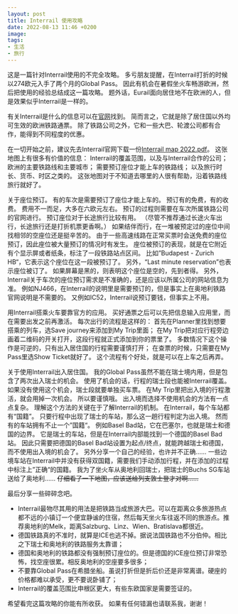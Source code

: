 ```yaml
---
layout: post
title: Interrail 使用攻略
date: 2022-08-13 11:46 +0200
image:
tags:
- 生活
- 旅行
---
```


这是一篇针对Interrail使用的不完全攻略。
多亏朋友提醒，在Interrail打折的时候以274欧元入手了两个月的Global Pass。
	因此有机会在暑假坐火车畅游欧洲，然后把使用的经验总结成这一篇攻略。
题外话，Eurail面向居住地不在欧洲的人，但是效果似乎Interrail是一样的。

有关Interrail是什么的信息可以在[官网](https://www.interrail.eu/en)找到。
简而言之，它就是除了居住国以外均可生效的欧洲铁路通票。
除了铁路公司之外，它和一些大巴、轮渡公司都有合作，能得到不同程度的优惠。

在一切开始之前，建议先去Interrail官网下载一份[Interrail map 2022.pdf](https://www.interrail.eu/content/dam/pdfs/Interrail%20map%202022.pdf)。
这张地图上有很多有价值的信息：
	Interrail的覆盖范围，以及与Interrail合作的公司；
	欧洲的主要铁路线和主要城市；
	需要预订座位才能上车的铁路线；
	以及旅行时长、货币、时区之类的。
这张地图对于不知道去哪里的人很有帮助，沿着铁路线旅行就好了。

关于座位预订。
有的车次是需要预订了座位才能上车的。
	预订有的免费，有的收费。
	费用不一而足，大多在六欧元左右。
	预订的过程则需要在车次所属铁路公司的官网进行。
预订座位对于长途旅行比较有用。
	（尽管不推荐通过长途火车出行，长途旅行还是打折机票更香啊。）
	如果结伴而行，在一堆被预定过的座位中间找相邻的空座位还是挺辛苦的。
		由于一些高速线路在正常买票时会送免费的座位预订，因此座位被大量预订的情况时有发生。
	座位被预订的表现，就是在它附近有个显示屏或者纸条，标注了一段铁路站点区间。
		比如”Budapest - Zurich HB“，它表示这个座位在这一段被预订了。
		另外，“Last minute reservation”也表示座位被订了。
		如果屏幕是黑的，则表明这个座位是空的，先到者得。
另外，Interrail关于车次的座位预订需求是不准确的，还是应该以所属公司的网站信息为准。
	例如NJ466，在Interrail的说明里是需要预订的，但是事实上在奥地利铁路官网说明是不需要的。
	又例如IC52，Interrail说预订要钱，但事实上不用。

用Interrail搭乘火车要靠官方的应用。
	买好通票之后可以先把信息输入应用里，而在需要出发之前再激活。
每次出行的流程是这样的：
	首先在Planner里找到想要搭乘的列车，选Save journey来添加到My Trip里面；
	在My Trip把对应行程旁边画着二维码的开关打开，这段行程就正式添加到你的票里了。
		多数情况下这个操作是可逆的，只有出入居住国的行程需要谨慎打开；
	在查票的时候，只需要在My Pass里选Show Ticket就好了。
这个流程有个好处，就是可以在上车之后再弄。

关于使用Interrail出入居住国。
	我的Global Pass虽然不能在瑞士境内用，但是包含了两次出入瑞士的机会。
		使用了机会的话，行程的瑞士段也能被Interrail覆盖。
		如果没有使用这个机会，瑞士段就要单独买车票。
	在My Trip里把出入境的行程激活，就会用掉一次机会。
		所以要谨慎哦。
	出入境而选择不使用机会的方法有一点点复杂。
		理解这个方法的关键在于了解Interrail的机制。
			在Interrail，每个车站都有“国籍”。
				只要行程中出现了瑞士的车站，那么这一趟行程判定为出入境。
			然而有的车站拥有不止一个”国籍“。
				例如Basel Bad站，它在巴塞尔，也就是瑞士和德国的边界。
					它是瑞士的车站，但是在Interrail内部能找到一个德国的Basel Bad站。
					因此只需要把德国的Basel Bad站设置为起点/终点，就能跨越瑞士和德国，而不使用出入境的机会了。
		另外分享一个自己的经验，也许并不正确……
			一些边境车站在Interrail中并没有获得双国籍，需要我们手动添加行程，并在添加的过程中标注上”正确“的国籍。
				我为了坐火车从奥地利回瑞士，把瑞士的Buchs SG车站送给了奥地利……
					~~仔细看了一下地图，应该送给列支敦士登才对啊……~~

最后分享一些碎碎念吧。
- Interrail最物尽其用的用法是把铁路当成旅游大巴。可以在距离众多旅游热点都不远的小镇订一个便宜静谧的住宿，然后每天坐火车往返不同的旅游点。推荐奥地利的Melk，距离Salzburg、Linz、Wien、Bratislava都很近。
- 德国铁路真的不准时，就算是ICE也逃不掉。据说法国铁路也不分伯仲。相比之下瑞士和奥地利的铁路服务太靠谱；
- 德国和奥地利的铁路都没有强制预订座位的。但是德国的ICE座位预订非常恐怖，找空座很累。相反奥地利的空座要多很多；
- 不要靠Global Pass在希腊坐船。虽说打折但是折后价还是非常离谱。硬座的价格都难以承受，更不要说卧铺了；
- Interrail的覆盖范围比申根区更大，有些东欧国家是需要签证的。

希望看完这篇攻略的你能有所收获。
如果有任何错漏也请联系我，谢谢！